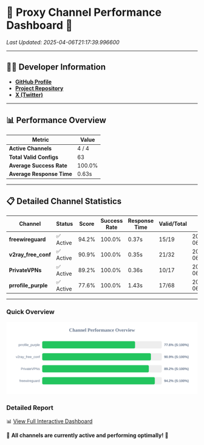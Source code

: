 # 🌟 Proxy Channel Performance Dashboard 🌟

_Last Updated: 2025-04-06T21:17:39.996600_

---

## 👩‍💻 Developer Information

- **[GitHub Profile](https://github.com/4n0nymou3)**  
- **[Project Repository](https://github.com/4n0nymou3/multi-proxy-config-fetcher)**  
- **[X (Twitter)](https://x.com/4n0nymou3)**  

---

## 📊 Performance Overview

| Metric                | Value       |
|-----------------------|-------------|
| **Active Channels**   | 4 / 4       |
| **Total Valid Configs** | 63          |
| **Average Success Rate** | 100.0%      |
| **Average Response Time** | 0.63s       |

---

## 📋 Detailed Channel Statistics

| Channel          | Status     | Score  | Success Rate | Response Time | Valid/Total | Last Success               |
|------------------|------------|--------|--------------|---------------|-------------|----------------------------|
| **freewireguard**  | ✅ Active  | 94.2%  | 100.0% | 0.37s         | 15/19       | 2025-04-06T21:17:39.994910 |
| **v2ray_free_conf**  | ✅ Active  | 90.9%  | 100.0% | 0.35s         | 21/32       | 2025-04-06T21:17:39.207098 |
| **PrivateVPNs**  | ✅ Active  | 89.2%  | 100.0% | 0.36s         | 10/17       | 2025-04-06T21:17:39.597107 |
| **prrofile_purple**  | ✅ Active  | 77.6%  | 100.0% | 1.43s         | 17/68       | 2025-04-06T21:17:38.826771 |

---

### Quick Overview
<div align="center">
  <a href="https://raw.githubusercontent.com/nullluser/NullRepo/refs/heads/main/assets/channel_stats_chart.svg">
    <img src="https://raw.githubusercontent.com/nullluser/NullRepo/refs/heads/main/assets/channel_stats_chart.svg" alt="Source Performance Statistics" width="800">
  </a>
</div>

### Detailed Report
📊 [View Full Interactive Dashboard](https://htmlpreview.github.io/?https://github.com/nullluser/NullRepo/blob/main/assets/performance_report.html)

🎉 **All channels are currently active and performing optimally!** 🎉
